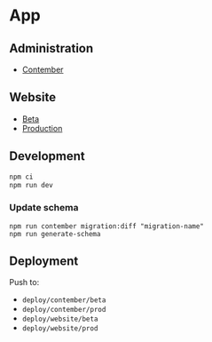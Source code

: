 # App

## Administration

- [Contember](https://youdoit.eu.contember.cloud)

## Website

- [Beta](https://youdoit-beta.vercel.app/)
- [Production](https://youdoit.vercel.app/)

## Development

```sh
npm ci
npm run dev
```

### Update schema

```
npm run contember migration:diff "migration-name"
npm run generate-schema
```

## Deployment

Push to:

- `deploy/contember/beta`
- `deploy/contember/prod`
- `deploy/website/beta`
- `deploy/website/prod`
